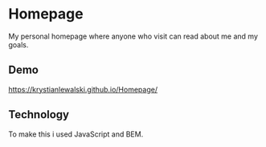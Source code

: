 # Homepage

My personal homepage where anyone who visit can read about me and my goals.

## Demo
https://krystianlewalski.github.io/Homepage/

## Technology
To make this i used JavaScript and BEM.
